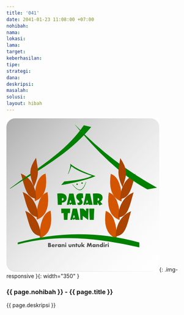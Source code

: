 ```yaml
---
title: '041'
date: 2041-01-23 11:08:00 +07:00
nohibah: 
nama: 
lokasi: 
lama: 
target: 
keberhasilan: 
tipe: 
strategi: 
dana: 
deskripsi: 
masalah: 
solusi: 
layout: hibah
---
```


![041](/static/img/hibahcms/041.png){: .img-responsive }{: width="350" }

### {{ page.nohibah }} - {{ page.title }}

{{ page.deskripsi }}

